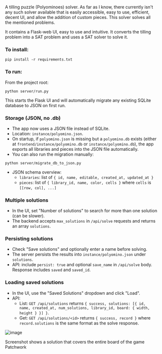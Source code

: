 A tilling puzzle (Polyominoes) solver. As far as I know, there currently isn't any such solver available that is easily accessible, easy to use, efficient, decent UI, and allow the addition of custom pieces. This solver solves all the mentioned problems.

It contains a Flask-web UI, easy to use and intuitive. It converts the tilling problem into a SAT problem and uses a SAT solver to solve it. 

### To install:

```
pip install -r requirements.txt
```

### To run:

From the project root:

```
python server/run.py
```

This starts the Flask UI and will automatically migrate any existing SQLite database to JSON on first run.

### Storage (JSON, no .db)

- The app now uses a JSON file instead of SQLite.
- Location: `instance/polyomino.json`.
- On startup, if `polyomino.json` is missing but a `polyomino.db` exists (either at `frontend/instance/polyomino.db` or `instance/polyomino.db`), the app exports all libraries and pieces into the JSON file automatically.
- You can also run the migration manually:

```
python server/migrate_db_to_json.py
```

- JSON schema overview:
  - `libraries`: list of `{ id, name, editable, created_at, updated_at }`
  - `pieces`: list of `{ library_id, name, color, cells }` where `cells` is `[[row, col], ...]`

### Multiple solutions

- In the UI, set "Number of solutions" to search for more than one solution (can be slower).
- The backend accepts `max_solutions` in `/api/solve` requests and returns an array `solutions`.

### Persisting solutions

- Check "Save solutions" and optionally enter a name before solving.
- The server persists the results into `instance/polyomino.json` under `solutions`.
- API: include `persist: true` and optional `save_name` in `/api/solve` body. Response includes `saved` and `saved_id`.

### Loading saved solutions

- In the UI, use the "Saved Solutions" dropdown and click "Load".
- API:
  - List: `GET /api/solutions` returns `{ success, solutions: [{ id, name, created_at, num_solutions, library_id, board: { width, height } }] }`.
  - Get: `GET /api/solutions/<id>` returns `{ success, record }` where `record.solutions` is the same format as the solve response.

![image](https://github.com/user-attachments/assets/1b48327d-5a3b-4f09-998e-ed799b940d92)

Screenshot shows a solution that covers the entire board of the game Patchwork
